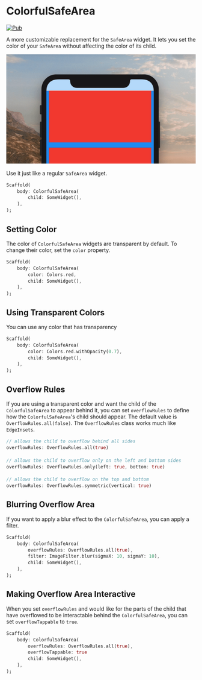 # ColorfulSafeArea

[![Pub](https://img.shields.io/pub/v/colorful_safe_area.svg?style=flat-square)](https://pub.dev/packages/colorful_safe_area)

A more customizable replacement for the ```SafeArea``` widget. It lets you set the color of your ```SafeArea``` without affecting the color of its child.  

<p align="center">
<img  src="assets/example.gif" alt="Example of ColorfulSafeArea">
</p>

Use it just like a regular ```SafeArea``` widget.

```dart
Scaffold(
    body: ColorfulSafeArea(
        child: SomeWidget(),
    ),
);
```

## Setting Color

The color of ```ColorfulSafeArea``` widgets are transparent by default. To change their color, set the ```color``` property.

```dart
Scaffold(
    body: ColorfulSafeArea(
        color: Colors.red,
        child: SomeWidget(),
    ),
);
```

## Using Transparent Colors

You can use any color that has transparency

```dart
Scaffold(
    body: ColorfulSafeArea(
        color: Colors.red.withOpacity(0.7),
        child: SomeWidget(),
    ),
);
```

## Overflow Rules

If you are using a transparent color and want the child of the ```ColorfulSafeArea``` to appear behind it, you can set ```overflowRules``` to define how the ```ColorfulSafeArea```'s child should appear.  The default value is ```OverflowRules.all(false)```.  The ```OverflowRules``` class works much like ```EdgeInsets```.

```dart
// allows the child to overflow behind all sides
overflowRules: OverflowRules.all(true)

// allows the child to overflow only on the left and bottom sides
overflowRules: OverflowRules.only(left: true, bottom: true)

// allows the child to overflow on the top and bottom
overflowRules: OverflowRules.symmetric(vertical: true)
```

## Blurring Overflow Area

If you want to apply a blur effect to the ```ColorfulSafeArea```, you can apply a filter.

```dart
Scaffold(
    body: ColorfulSafeArea(
        overflowRules: OverflowRules.all(true),
        filter: ImageFilter.blur(sigmaX: 10, sigmaY: 10),
        child: SomeWidget(),
    ),
);
```

## Making Overflow Area Interactive

When you set ```overflowRules``` and would like for the parts of the child that have overflowed to be interactable behind the ```ColorfulSafeArea```, you can set ```overflowTappable``` to ```true```.  

```dart
Scaffold(
    body: ColorfulSafeArea(
        overflowRules: OverflowRules.all(true),
        overflowTappable: true
        child: SomeWidget(),
    ),
);
```
